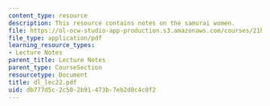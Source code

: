 ```yaml
---
content_type: resource
description: This resource contains notes on the samurai women.
file: https://ol-ocw-studio-app-production.s3.amazonaws.com/courses/21h-522-japan-in-the-age-of-the-samurai-history-and-film-fall-2006/db777d5c2c502b91473b7eb2d0c4c0f2_dl_lec22.pdf
file_type: application/pdf
learning_resource_types:
- Lecture Notes
parent_title: Lecture Notes
parent_type: CourseSection
resourcetype: Document
title: dl_lec22.pdf
uid: db777d5c-2c50-2b91-473b-7eb2d0c4c0f2
---
```

